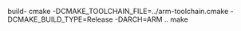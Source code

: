 build-
cmake -DCMAKE_TOOLCHAIN_FILE=../arm-toolchain.cmake -DCMAKE_BUILD_TYPE=Release -DARCH=ARM ..
make
```